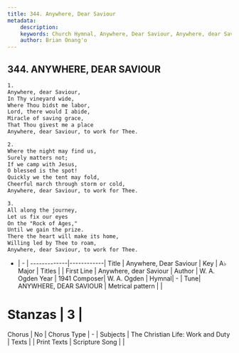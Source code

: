 ```yaml
---
title: 344. Anywhere, Dear Saviour
metadata:
    description: 
    keywords: Church Hymnal, Anywhere, Dear Saviour, Anywhere, dear Saviour, 
    author: Brian Onang'o
---
```



## 344. ANYWHERE, DEAR SAVIOUR

```txt
1.
Anywhere, dear Saviour, 
In Thy vineyard wide, 
Where Thou bidst me labor, 
Lord, there would I abide, 
Miracle of saving grace, 
That Thou givest me a place 
Anywhere, dear Saviour, to work for Thee. 

2.
Where the night may find us, 
Surely matters not; 
If we camp with Jesus, 
O blessed is the spot! 
Quickly we the tent may fold, 
Cheerful march through storm or cold, 
Anywhere, dear Saviour, to work for Thee. 

3.
All along the journey, 
Let us fix our eyes 
On the "Rock of Ages," 
Until we gain the prize. 
There the heart will make its home, 
Willing led by Thee to roam, 
Anywhere, dear Saviour, to work for Thee.
```

- |   -  |
-------------|------------|
Title | Anywhere, Dear Saviour |
Key | A♭ Major |
Titles |  |
First Line | Anywhere, dear Saviour |
Author | W. A. Ogden
Year | 1941
Composer| W. A. Ogden |
Hymnal|  - |
Tune| ANYWHERE, DEAR SAVIOUR |
Metrical pattern | |
# Stanzas | 3 |
Chorus | No |
Chorus Type | - |
Subjects | The Christian Life: Work and Duty |
Texts |  |
Print Texts | 
Scripture Song |  |
  

